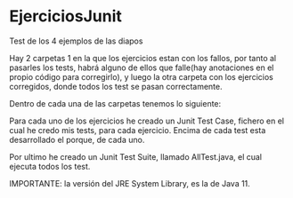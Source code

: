 # EjerciciosJunit
Test de los 4 ejemplos de las diapos

Hay 2 carpetas 1 en la que los ejercicios estan con los fallos, por tanto al pasarles los tests, habrá alguno de ellos que falle(hay anotaciones en el propio código para corregirlo), y luego la otra carpeta con los ejercicios corregidos, donde todos los test se pasan correctamente.

Dentro de cada una de las carpetas tenemos lo siguiente:

Para cada uno de los ejercicios he creado un Junit Test Case, fichero en el cual he credo mis tests, para cada ejercicio. Encima de cada test esta desarrollado el porque, de cada uno.

Por ultimo he creado un Junit Test Suite, llamado AllTest.java, el cual ejecuta todos los test.

IMPORTANTE: la versión del JRE System Library, es la de Java 11.

